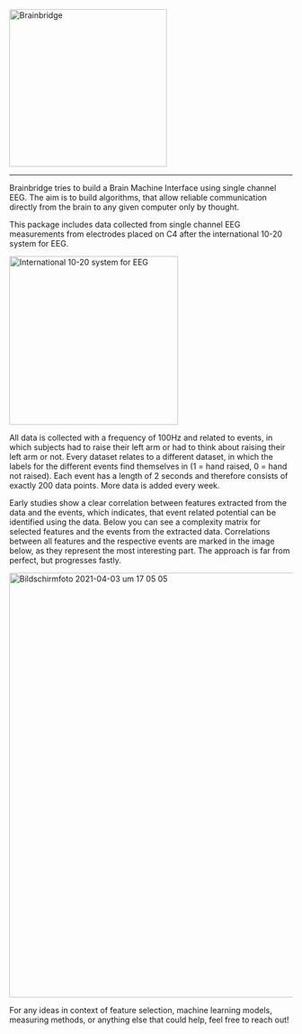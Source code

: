 <img width="280" alt="Brainbridge" src="https://user-images.githubusercontent.com/53909792/113830754-37f34100-9787-11eb-9bb2-59938fc3b657.png">

* * *

Brainbridge tries to build a Brain Machine Interface using single channel EEG. The aim is to build algorithms, that allow reliable communication directly from the brain to any given computer only by thought.

This package includes data collected from single channel EEG measurements from electrodes placed on C4 after the international 10-20 system for EEG.

<img width="300" alt="International 10-20 system for EEG" src="https://user-images.githubusercontent.com/53909792/113484027-975f0180-94a6-11eb-92a8-34b86e820628.png">

All data is collected with a frequency of 100Hz and related to events, in which subjects had to raise their left arm or had to think about raising their left arm or not. Every dataset relates to a different dataset, in which the labels for the different events find themselves in (1 = hand raised, 0 = hand not raised). Each event has a length of 2 seconds and therefore consists of exactly 200 data points. More data is added every week.

Early studies show a clear correlation between features extracted from the data and the events, which indicates, that event related potential can be identified using the data. Below you can see a complexity matrix for selected features and the events from the extracted data. Correlations between all features and the respective events are marked in the image below, as they represent the most interesting part. The approach is far from perfect, but progresses fastly.

<img width="755" alt="Bildschirmfoto 2021-04-03 um 17 05 05" src="https://user-images.githubusercontent.com/53909792/113484373-43551c80-94a8-11eb-86c6-232db26cab59.png">

For any ideas in context of feature selection, machine learning models, measuring methods, or anything else that could help, feel free to reach out!

